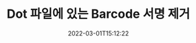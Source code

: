 ---
############################# Static ############################
layout: "auto-gen-signature"
date: 2022-03-01T15:12:22
draft: false
operation: Delete
signaturetype: Barcode
fileformat: Dot
productName: .NET
lang: ko
productCode: net
otherformats: pdf doc docx docm dot dotm dotx odt ott rtf xls xlsx xlsm xlsb csv ods ots xltx xltm ppt pptx pps ppsx odp otp potx potm pptm ppsm
breadcrumb: Put Barcode signature on Dot for C#

############################# Head ############################
head_title: "C#을 통해 Dot 파일에서 Barcode 서명 삭제"
head_description: "서명된 Dot 문서에서 특정 Barcode 서명 삭제는 짧은 .NET 코드로 쉽게 수행할 수 있습니다."

############################# Header ############################
title: "Dot 파일에 있는 Barcode 서명 제거"
description: "Dot 문서에서 다양한 Barcode 서명을 삭제합니다. Barcode 서명을 제거하려면 간단한 C# 코드가 필요합니다."
bg_image: "https://cms.admin.containerize.com/templates/aspose/App_Themes/V3/images/bg/header1.png"
bg_overlay: false
button:
    enable: true

############################# SubMenu ############################
submenu:
    enable: true

    left:
        img_alt: "GroupDocs.Signature for .NET"
        image: "https://cms.admin.containerize.com/templates/groupdocs/images/product-logos/90x90-noborder/groupdocs-signature-net.png"
        product: "GroupDocs.Signature"
        platform: ".NET"



############################# About ############################
about:
    enable: true
    title: "GroupDocs.Signature for .NET API 기능에 대한 정보 얻기"
    content: |
        [GroupDocs.Signature for .NET](https://products.groupdocs.com/signature/net/) API는 전자 서명을 사용하여 문서를 처리하는 다양한 방법을 제공합니다. 텍스트, 이미지, 디지털 인증서, 바코드, QR 코드, 스탬프 또는 메타데이터와 같은 디지털 서명을 사용할 수 있습니다. 고객은 PDF, MS Word 문서, MS Excel 통합 문서, MS PowerPoint 프레젠테이션, Adobe Photoshop 파일 및 다양한 이미지 형식에서 디지털 서명을 추가, 삭제, 업데이트, 확인 또는 검색할 수 있습니다. 방대한 수의 유용한 기능과 설정이 제공됩니다.
    

############################# Steps ############################
steps:
    enable: true
    title_left: "Dot 문서에서 Barcode 서명을 제거하는 방법"
    content_left: |
        [GroupDocs.Signature for .NET](https://products.groupdocs.com/signature/net/)은 몇 줄의 코드로 Barcode 서명의 Dot 문서를 지우는 데 유용한 기능을 제공합니다.
        
        * 먼저, 문서에 대한 경로를 생성자 매개변수로 전달하는 서명 객체를 인스턴스화합니다.
        * 그런 다음 적절한 서명 개체를 만들고 고유 식별자를 설정합니다.
        * 그런 다음 삭제해야 하는 서명 개체를 전달하는 Delete 메서드를 호출합니다.
        * 마지막으로 작업 결과를 처리합니다.

    title_right: "System Requirements"
    content_right: |
        GroupDocs.Signature for .NET은(는) 모든 주요 플랫폼 및 운영 체제에서 지원됩니다. 아래 코드를 실행하기 전에 시스템에 다음 전제 조건이 설치되어 있는지 확인하십시오.

        * 운영 체제: Microsoft Windows, Linux, MacOS
        * 개발 환경: Microsoft Visual Studio, Xamarin, MonoDevelop
        * Frameworks: .NET Framework, .NET Standard, .NET Core, Mono
        * [Nuget](https://www.nuget.org/packages/groupdocs.signature)에서 최신 버전의 GroupDocs.Signature for .NET 다운로드
         
    code: |
        ```csharp    
                
        // Set up input Dot file
        string filePath = "input.dot";

        // Instantiate Signature for input file
        using (GroupDocs.Signature.Signature signature = new GroupDocs.Signature.Signature(filePath))
        {
                // Id of signature which is supposed to be deleted
                // such Id may be obtained as result of search operation
                string id = "07f83369-318b-41ad-a843-732417b912c2";

                // provide signature features to delete
                // set up particular signature id
                BarcodeSignature signatureToDelete = new BarcodeSignature(id);

                // delete signature
                bool deleteResult = signature.Delete(signatureToDelete);

                // process deletion result
                if (deleteResult)
                {
                    Console.WriteLine("Signature was deleted successfully!");
                }
        }
        ```

############################# Demos ############################
demos:
    enable: true
    title: "Barcode 서명으로 서명 라이브 데모"
    content: |
       지금 바로 [GroupDocs.Signature 앱](https://products.groupdocs.app/signature/family) 웹사이트를 방문하여 Dot 파일에 다양한 전자 서명을 추가하세요.          

############################# More Formats ############################
more_formats:
    enable: true
    title: "C#을(를) 사용하여 Barcode 서명을 삭제하세요."
    content: |
        "다양한 문서 형식에 추가된 전자 서명 삭제. 추가 코드 없이 빠르게 서명을 제거합니다."
    format: 
       
       
back_to_top:
    enable: true
---
